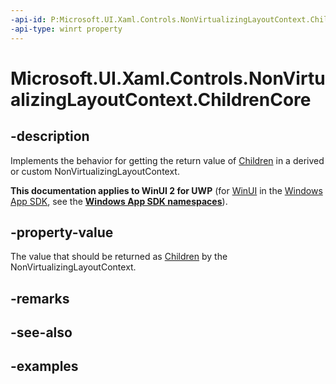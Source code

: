 ```yaml
---
-api-id: P:Microsoft.UI.Xaml.Controls.NonVirtualizingLayoutContext.ChildrenCore
-api-type: winrt property
---
```


# Microsoft.UI.Xaml.Controls.NonVirtualizingLayoutContext.ChildrenCore

<!--
protected virtual System.Collections.Generic.IReadOnlyList<Windows.UI.Xaml.UIElement> ChildrenCore { get; }
-->

## -description

Implements the behavior for getting the return value of [Children](nonvirtualizinglayoutcontext_children.md) in a derived or custom NonVirtualizingLayoutContext.

**This documentation applies to WinUI 2 for UWP** (for [WinUI](/windows/apps/winui/winui3/) in the [Windows App SDK](/windows/apps/windows-app-sdk/), see the **[Windows App SDK namespaces](/windows/windows-app-sdk/api/winrt/)**).

## -property-value

The value that should be returned as [Children](nonvirtualizinglayoutcontext_children.md) by the NonVirtualizingLayoutContext.

## -remarks

## -see-also

## -examples

